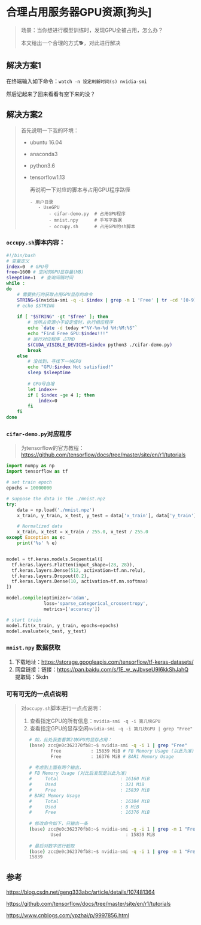 # 合理占用服务器GPU资源[狗头]

> 场景：当你想进行模型训练时，发现GPU全被占用，怎么办？
>
> 本文给出一个合理的方式:dog2:，对此进行解决

## 解决方案1

在终端输入如下命令：`watch -n 设定刷新时间(s) nvidia-smi`

然后记起来了回来看看有空下来的没？

## 解决方案2

> 首先说明一下我的环境：
>
> * ubuntu 16.04
>* anaconda3
> * python3.6
>* tensorflow1.13
>   
>    再说明一下对应的脚本与占用GPU程序路径
>    
>    ```
>    - 用户目录
>    	- UseGPU
>    		- cifar-demo.py  # 占用GPU程序
>    		- mnist.npy      # 手写字数据
>    		- occupy.sh      # 占用GPU的sh脚本
>    ```

### `occupy.sh`脚本内容：

```bash
#!/bin/bash
# 变量定义
index=0  # GPU号
free=1600 # 空闲的GPU显存量(MB)
sleeptime=1  # 查询间隔时间 
while :
do
	# 需要执行的获取占用GPU显存的命令
	STRING=$(nvidia-smi -q -i $index | grep -m 1 'Free' | tr -cd '[0-9]')
	# echo $STRING
	
	if [ "$STRING" -gt "$free" ]; then
		# 当所占资源小于设定值时，执行相应程序
		echo `date -d today +"%Y-%m-%d %H:%M:%S"`
		echo "Find Free GPU:$index!!!"	
		# 运行对应程序 占TMD
		$(CUDA_VISIBLE_DEVICES=$index python3 ./cifar-demo.py)
		break
	else
		# 没找到，寻找下一块GPU
		echo "GPU:$index Not satisfied!"
		sleep $sleeptime
		
		# GPU号自增
		let index++
		if [ $index -ge 4 ]; then
			index=0
		fi 
	fi
done
```

### `cifar-demo.py`对应程序

> 为tensorflow的官方教程：https://github.com/tensorflow/docs/tree/master/site/en/r1/tutorials

```python
import numpy as np
import tensorflow as tf

# set train epoch
epochs = 10000000

# suppose the data in the ./mnist.npz
try:
    data = np.load('./mnist.npz')
    x_train, y_train, x_test, y_test = data['x_train'], data['y_train'], data['x_test'], data['y_test']

    # Normalized data
    x_train, x_test = x_train / 255.0, x_test / 255.0
except Exception as e:
    print('%s' % e)


model = tf.keras.models.Sequential([
  tf.keras.layers.Flatten(input_shape=(28, 28)),
  tf.keras.layers.Dense(512, activation=tf.nn.relu),
  tf.keras.layers.Dropout(0.2),
  tf.keras.layers.Dense(10, activation=tf.nn.softmax)
])

model.compile(optimizer='adam',
              loss='sparse_categorical_crossentropy',
              metrics=['accuracy'])

# start train
model.fit(x_train, y_train, epochs=epochs)
model.evaluate(x_test, y_test)
```

### `mnist.npy` 数据获取

1. 下载地址：https://storage.googleapis.com/tensorflow/tf-keras-datasets/
2. 网盘链接：链接：https://pan.baidu.com/s/1E_w_wJbvseU9I6kkShJahQ  提取码：5kdn 

### 可有可无的一点点说明

> 对`occupy.sh`脚本进行一点点说明：
>
> 1. 查看指定GPU的所有信息：`nvidia-smi -q -i 第几块GPU`
>2. 查看指定GPU的显存空闲`nvidia-smi -q -i 第几块GPU | grep "Free"`
> 
>```bash
>    # 如，此处我查看第2块GPU的显存占用：
>    (base) zcc@e0c362370fb8:~$ nvidia-smi -q -i 1 | grep "Free"
>            Free           : 15839 MiB	# FB Memory Usage (以此为准)
>            Free           : 16376 MiB	# BAR1 Memory Usage
>    
>    # 考虑到上面有两个输出，
>    # FB Memory Usage (对比后发现是以此为准)
>    #     Total                       : 16160 MiB
>    #     Used                        : 321 MiB
>    #     Free                        : 15839 MiB
>    # BAR1 Memory Usage
>    #     Total                       : 16384 MiB
>    #     Used                        : 8 MiB
>    #     Free                        : 16376 MiB
>    
>    # 修改命令如下，只输出一条
>    (base) zcc@e0c362370fb8:~$ nvidia-smi -q -i 1 | grep -m 1 "Free"
>            Used                        : 15839 MiB
>    
>    # 最后对数字进行截取
>    (base) zcc@e0c362370fb8:~$ nvidia-smi -q -i 1 | grep -m 1 "Free" | tr -cd "[0-9]"
>    15839
> ```

## 参考

https://blog.csdn.net/geng333abc/article/details/107481364

https://github.com/tensorflow/docs/tree/master/site/en/r1/tutorials

https://www.cnblogs.com/ypzhai/p/9997856.html

